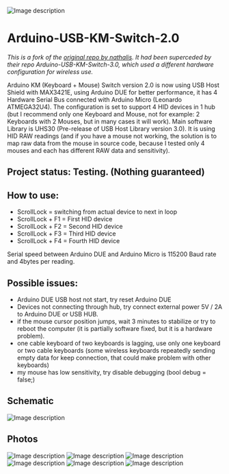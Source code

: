 ![Image description](https://github.com/JWGpro/Arduino-USB-KM-Switch-2.0/blob/master/KM_switch2_icon.png?raw=true)

# Arduino-USB-KM-Switch-2.0

*This is a fork of the [original repo by nathalis](https://github.com/nathalis/Arduino-USB-KM-Switch-2.0). It had been superceded by their repo Arduino-USB-KM-Switch-3.0, which used a different hardware configuration for wireless use.*

Arduino KM (Keyboard + Mouse) Switch version 2.0 is now using USB Host Shield with MAX3421E, using Arduino DUE for better performance, it has 4 Hardware Serial Bus connected with Arduino Micro (Leonardo ATMEGA32U4). The configuration is set to support 4 HID devices in 1 hub (but I recommend only one Keyboard and Mouse, not for example: 2 Keyboards with 2 Mouses, but in many cases it will work). Main software Library is UHS30 (Pre-release of USB Host Library version 3.0). It is using HID RAW readings (and if you have a mouse not working, the solution is to map raw data from the mouse in source code, because I tested only 4 mouses and each has different RAW data and sensitivity).

## Project status: Testing. (Nothing guaranteed)

## How to use:

- ScrollLock = switching from actual device to next in loop
- ScrollLock + F1 = First HID device
- ScrollLock + F2 = Second HID device
- ScrollLock + F3 = Third HID device
- ScrollLock + F4 = Fourth HID device

Serial speed between Arduino DUE and Arduino Micro is 115200 Baud rate and 4bytes per reading.

## Possible issues:

- Arduino DUE USB host not start, try reset Arduino DUE
- Devices not connecting through hub, try connect external power 5V / 2A to Arduino DUE or USB HUB.
- if the mouse cursor position jumps, wait 3 minutes to stabilize or try to reboot the computer (it is partially software fixed, but it is a hardware problem).
- one cable keyboard of two keyboards is lagging, use only one keyboard or two cable keyboards (some wireless keyboards repeatedly sending empty data for keep connection, that could make problem with other keyboards)
- my mouse has low sensitivity, try disable debugging (bool debug = false;)

## Schematic

![Image description](https://github.com/JWGpro/Arduino-USB-KM-Switch-2.0/blob/master/KM_STATION1.png?raw=true)

## Photos

![Image description](https://github.com/JWGpro/Arduino-USB-KM-Switch-2.0/blob/master/Photos/1.jpg?raw=true)
![Image description](https://github.com/JWGpro/Arduino-USB-KM-Switch-2.0/blob/master/Photos/2.jpg?raw=true)
![Image description](https://github.com/JWGpro/Arduino-USB-KM-Switch-2.0/blob/master/Photos/3.jpg?raw=true)
![Image description](https://github.com/JWGpro/Arduino-USB-KM-Switch-2.0/blob/master/Photos/4.jpg?raw=true)
![Image description](https://github.com/JWGpro/Arduino-USB-KM-Switch-2.0/blob/master/Photos/5.jpg?raw=true)
![Image description](https://github.com/JWGpro/Arduino-USB-KM-Switch-2.0/blob/master/Photos/6.jpg?raw=true)
